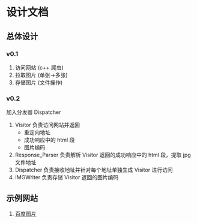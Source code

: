 # 设计文档

## 总体设计
### v0.1
1. 访问网站 (c++ 爬虫)
2. 拉取图片 (单张->多张)
3. 存储图片 (文件操作)

### v0.2
加入分发器 Dispatcher
1. Visitor 负责访问网站并返回
    - 重定向地址
    - 成功响应中的 html 段
    - 图片编码
2. Response_Parser 负责解析 Visitor 返回的成功响应中的 html 段，提取 jpg 文件地址
3. Dispatcher 负责接收地址并针对每个地址单独生成 Visitor 进行访问
4. IMGWriter 负责存储 Visitor 返回的图片编码

## 示例网站
1. [百度图片](https://image.baidu.com)